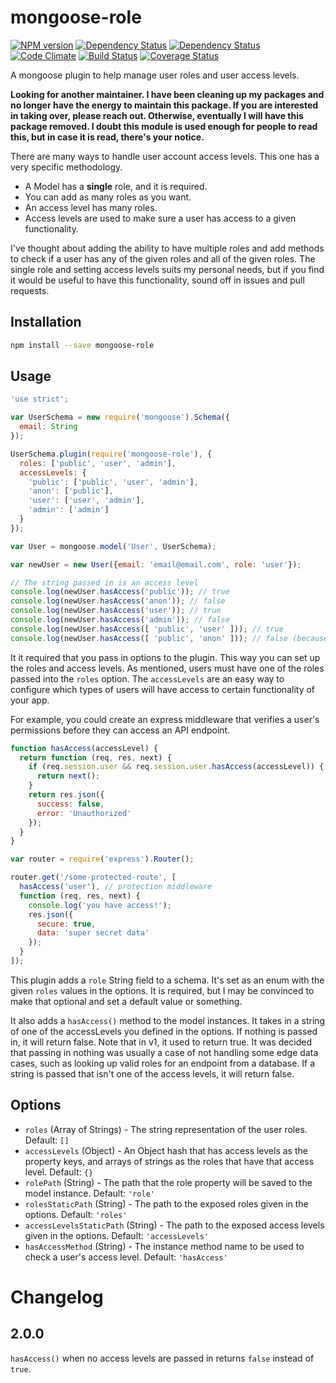 # mongoose-role

[![NPM version](http://img.shields.io/npm/v/mongoose-role.svg?style=flat)](https://www.npmjs.org/package/mongoose-role)
[![Dependency Status](http://img.shields.io/david/ksmithut/mongoose-role.svg?style=flat)](https://gemnasium.com/ksmithut/mongoose-role)
[![Dependency Status](http://img.shields.io/david/dev/ksmithut/mongoose-role.svg?style=flat)](https://gemnasium.com/ksmithut/mongoose-role)
[![Code Climate](http://img.shields.io/codeclimate/github/ksmithut/mongoose-role.svg?style=flat)](https://codeclimate.com/github/ksmithut/mongoose-role)
[![Build Status](http://img.shields.io/travis/ksmithut/mongoose-role.svg?style=flat)](https://travis-ci.org/ksmithut/mongoose-role)
[![Coverage Status](http://img.shields.io/codeclimate/coverage/github/ksmithut/mongoose-role.svg?style=flat)](https://codeclimate.com/github/ksmithut/mongoose-role)

A mongoose plugin to help manage user roles and user access levels.

**Looking for another maintainer. I have been cleaning up my packages and no
longer have the energy to maintain this package. If you are interested in
taking over, please reach out. Otherwise, eventually I will have this package
removed. I doubt this module is used enough for people to read this, but in
case it is read, there's your notice.**

There are many ways to handle user account access levels. This one has a very
specific methodology.

* A Model has a **single** role, and it is required.
* You can add as many roles as you want.
* An access level has many roles.
* Access levels are used to make sure a user has access to a given
  functionality.

I've thought about adding the ability to have multiple roles and add methods to
check if a user has any of the given roles and all of the given roles. The
single role and setting access levels suits my personal needs, but if you find
it would be useful to have this functionality, sound off in issues and pull
requests.

## Installation

```bash
npm install --save mongoose-role
```

## Usage

```javascript
'use strict';

var UserSchema = new require('mongoose').Schema({
  email: String
});

UserSchema.plugin(require('mongoose-role'), {
  roles: ['public', 'user', 'admin'],
  accessLevels: {
    'public': ['public', 'user', 'admin'],
    'anon': ['public'],
    'user': ['user', 'admin'],
    'admin': ['admin']
  }
});

var User = mongoose.model('User', UserSchema);

var newUser = new User({email: 'email@email.com', role: 'user'});

// The string passed in is an access level
console.log(newUser.hasAccess('public')); // true
console.log(newUser.hasAccess('anon')); // false
console.log(newUser.hasAccess('user')); // true
console.log(newUser.hasAccess('admin')); // false
console.log(newUser.hasAccess([ 'public', 'user' ])); // true
console.log(newUser.hasAccess([ 'public', 'anon' ])); // false (because the user isn't a part of 'anon' access level)
```

It it required that you pass in options to the plugin. This way you can set up
the roles and access levels. As mentioned, users must have one of the roles
passed into the `roles` option. The `accessLevels` are an easy way to configure
which types of users will have access to certain functionality of your app.

For example, you could create an express middleware that verifies a user's
permissions before they can access an API endpoint.

```javascript
function hasAccess(accessLevel) {
  return function (req, res, next) {
    if (req.session.user && req.session.user.hasAccess(accessLevel)) {
      return next();
    }
    return res.json({
      success: false,
      error: 'Unauthorized'
    });
  }
}

var router = require('express').Router();

router.get('/some-protected-route', [
  hasAccess('user'), // protection middleware
  function (req, res, next) {
    console.log('you have access!');
    res.json({
      secure: true,
      data: 'super secret data'
    });
  }
]);

```

This plugin adds a `role` String field to a schema. It's set as an enum with the
given `roles` values in the options. It is required, but I may be convinced to
make that optional and set a default value or something.

It also adds a `hasAccess()` method to the model instances. It takes in a
string of one of the accessLevels you defined in the options. If nothing is
passed in, it will return false. Note that in v1, it used to return true. It was
decided that passing in nothing was usually a case of not handling some edge
data cases, such as looking up valid roles for an endpoint from a database. If a
string is passed that isn't one of the access levels, it will return false.

## Options

* `roles` (Array of Strings) - The string representation of the user roles.
  Default: `[]`
* `accessLevels` (Object) - An Object hash that has access levels as the
  property keys, and arrays of strings as the roles that have that access level.
  Default: `{}`
* `rolePath` (String) - The path that the role property will be saved to the
  model instance. Default: `'role'`
* `rolesStaticPath` (String) - The path to the exposed roles given in the
  options. Default: `'roles'`
* `accessLevelsStaticPath` (String) - The path to the exposed access levels
  given in the options. Default: `'accessLevels'`
* `hasAccessMethod` (String) - The instance method name to be used to check a
  user's access level. Default: `'hasAccess'`

# Changelog

## 2.0.0

`hasAccess()` when no access levels are passed in returns `false` instead of
`true`.
